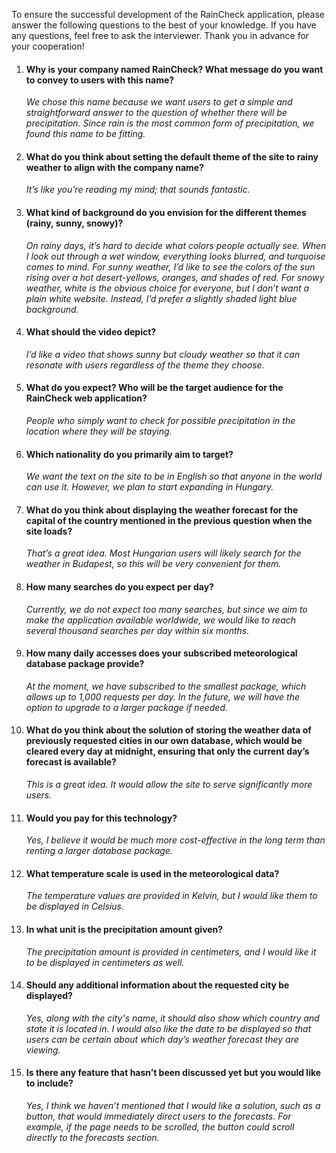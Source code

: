 To ensure the successful development of the RainCheck application, please answer the following questions to the best of your knowledge. If you have any questions, feel free to ask the interviewer. Thank you in advance for your cooperation!

1. #### Why is your company named RainCheck? What message do you want to convey to users with this name?
    *We chose this name because we want users to get a simple and straightforward answer to the question of whether there will be precipitation. Since rain is the most common form of precipitation, we found this name to be fitting.*

2. #### What do you think about setting the default theme of the site to rainy weather to align with the company name?
    *It’s like you’re reading my mind; that sounds fantastic.*

3. #### What kind of background do you envision for the different themes (rainy, sunny, snowy)?
    *On rainy days, it’s hard to decide what colors people actually see. When I look out through a wet window, everything looks blurred, and turquoise comes to mind. For sunny weather, I’d like to see the colors of the sun rising over a hot desert-yellows, oranges, and shades of red. For snowy weather, white is the obvious choice for everyone, but I don’t want a plain white website. Instead, I’d prefer a slightly shaded light blue background.*
4. #### What should the video depict?
    *I’d like a video that shows sunny but cloudy weather so that it can resonate with users regardless of the theme they choose.*
5. #### What do you expect? Who will be the target audience for the RainCheck web application?
    *People who simply want to check for possible precipitation in the location where they will be staying.*
6. #### Which nationality do you primarily aim to target?
    *We want the text on the site to be in English so that anyone in the world can use it. However, we plan to start expanding in Hungary.*
7. #### What do you think about displaying the weather forecast for the capital of the country mentioned in the previous question when the site loads?
    *That’s a great idea. Most Hungarian users will likely search for the weather in Budapest, so this will be very convenient for them.*
8. #### How many searches do you expect per day?
    *Currently, we do not expect too many searches, but since we aim to make the application available worldwide, we would like to reach several thousand searches per day within six months.*
9.  #### How many daily accesses does your subscribed meteorological database package provide?
    *At the moment, we have subscribed to the smallest package, which allows up to 1,000 requests per day. In the future, we will have the option to upgrade to a larger package if needed.*
10. #### What do you think about the solution of storing the weather data of previously requested cities in our own database, which would be cleared every day at midnight, ensuring that only the current day’s forecast is available?
    *This is a great idea. It would allow the site to serve significantly more users.*
11. #### Would you pay for this technology?
    *Yes, I believe it would be much more cost-effective in the long term than renting a larger database package.*
12. #### What temperature scale is used in the meteorological data?
    *The temperature values are provided in Kelvin, but I would like them to be displayed in Celsius.*
13. #### In what unit is the precipitation amount given?
    *The precipitation amount is provided in centimeters, and I would like it to be displayed in centimeters as well.*
14. #### Should any additional information about the requested city be displayed?
    *Yes, along with the city's name, it should also show which country and state it is located in. I would also like the date to be displayed so that users can be certain about which day’s weather forecast they are viewing.*
15. #### Is there any feature that hasn’t been discussed yet but you would like to include?
    *Yes, I think we haven’t mentioned that I would like a solution, such as a button, that would immediately direct users to the forecasts. For example, if the page needs to be scrolled, the button could scroll directly to the forecasts section.*
